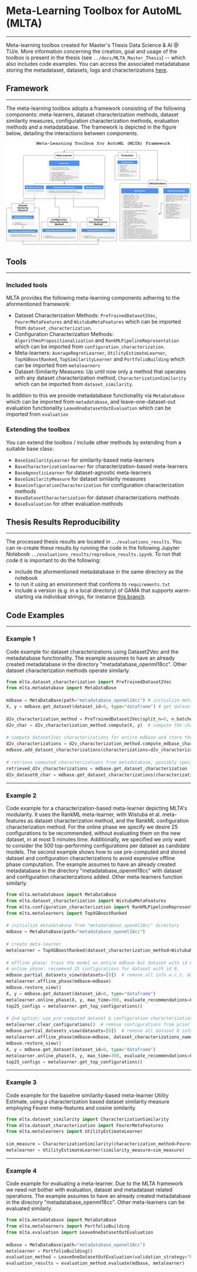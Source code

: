 # Meta-Learning Toolbox for AutoML (MLTA) 
-----
Meta-learning toolbox created for Master's Thesis Data Science & AI @ TU/e. More information concerning the creation, goal and usage of the toolbox is present in the thesis (see `../docs/MLTA_Master_Thesis`) -- which also includes code examples. You can access the associated metadatabase storing the metadataset, datasets, logs and characterizations [here](https://drive.google.com/file/d/135SYH96k2G24AieWdRFWf4FXVmuSq_J9/view?usp=sharing).


## Framework
-----
The meta-learning toolbox adopts a framework consisting of the following components:  meta-learners, dataset characterization methods, dataset similarity
measures, configuration characterization methods, evaluation methods and a metadatabase.
The framework is depicted in the figure below, detailing the interactions between components.

![Framework](docs/mlta_framework.jpg "Title")

## Tools
------
### Included tools
MLTA provides the following meta-learning components adhering to the aformentioned framework:
- Dataset Characterization Methods: `PreTrainedDataset2Vec`, `FeurerMetaFeatures` and `WistubaMetaFeatures` which can be imported from `dataset_characterization`.
- Configuration Characterization Methods: `AlgorithmsPropositionalization` and `RankMLPipelineRepresentation` which can be imported from `configuration_characterization`.
- Meta-learners: `AverageRegretLearner`, `UtilityEstimateLearner`, `TopXGBoostRanked`, `TopSimilarityLearner` and `PortfolioBuilding` which can be imported from `metalearners`
- Dataset-Similarity Measures: Up until now only a method that operates with any dataset characterization method, `CharacterizationSimilarity` which can be imported from `dataset_similarity`. 

In addition to this we provide metadatabase functionality via `MetaDataBase` which can be imported from `metadatabase`, and leave-one-dataset-out evaluation functionality `LeaveOneDatasetOutEvaluation` which can be imported from `evaluation`

### Extending the toolbox
You can extend the toolbox / include other methods by extending from a suitable base class:
- `BaseSimilarityLearner` for similarity-based meta-learners
- `BaseCharacterizationlearner` for characterization-based meta-learners
- `BaseAgnosticLearner` for dataset-agnostic meta-learners
- `BaseSimilarityMeasure` for dataset similarity measures
- `BaseConfigurationCharacterization` for configuration characterization methods
- `BaseDatasetCharacterization` for dataset characterizations methods
- `BaseEvaluation` for other evaluation methods

## Thesis Results Reproducibility
-----
The processed thesis results are located in `../evaluations_results`. You can re-create these results by running the code in the following Jupyter Notebook `../evaluations_results/reproduce_results.ipynb`. To run that code it is important to do the following:
- include the aformentioned metadatabase in the same directory as the notebook
- to run it using an environment that confirms to `requirements.txt`
- include a version (e.g. in a local directory) of GAMA that supports warm-starting via individual strings, for instance [this branch](https://github.com/openml-labs/gama/tree/fix_warm_start).

## Code Examples
-----
### Example 1
Code example for dataset characterizations using Dataset2Vec and the metadatabase functionality. The example assumes to have an already created metadatabase in the directory "metadatabase\_openml18cc". Other dataset characterization methods operate similarly.
```python
from mlta.dataset_characterization import PreTrainedDataset2Vec
from mlta.metadatabase import MetaDataBase

mdbase = MetaDataBase(path="metadatabase_openml18cc") # initialize metadatabase from "metadatabase_openml18cc" directory
X, y = mdbase.get_dataset(dataset_id=0, type="dataframe") # get dataset with id 0 in pd.DataFrame format

d2v_characterization_method = PreTrainedDataset2Vec(split_n=0, n_batches=10)  # initialize the characterization method
d2v_char = d2v_characterization_method.compute(X, y)  # compute the characterization for dataset with id 0

# compute dataset2vec characterizations for entire mdbase and store them accordingly
d2v_characterizations = d2v_characterization_method.compute_mdbase_characterizations(mdbase=mdbase)  
mdbase.add_dataset_characterizations(characterizations=d2v_characterizations, name="dataset2vec_split0_10batches")

# retrieve computed characterizations from metadatabase, possibly specifying the dataset ids
retrieved_d2v_characterizations = mdbase.get_dataset_characterization (characterization_name="dataset2vec_split0_10batches")
d2v_dataset0_char = mdbase.get_dataset_characterizations(characterization_name="dataset2vec_split0_10batches", dataset_ids=[0])
```

-----
### Example 2
Code example for a characterization-based meta-learner depicting MLTA's modularity. It uses the RankML meta-learner, with Wistuba et al. meta-features as dataset characterization method, and the RankML configuration characterization method. For the online phase we specify we desire 25 configurations to be recommended, without evaluating them on the new dataset, in at most 5 minutes time. Additionally, we specified we only want to consider the 500 top-performing configurations per dataset as candidate models. The second example shows how to use pre-computed and stored dataset and configuration characterizations to avoid expensive offline phase computation. The example assumes to have an already created metadatabase in the directory "metadatabase\_openml18cc" with dataset and configuration characterizations added. Other meta-learners function similarly.
```python
from mlta.metadatabase import MetaDataBase
from mlta.dataset_characterization import WistubaMetaFeatures
from mlta.configuration_characterization import RankMLPipelineRepresentation
from mlta.metalearners import TopXGBoostRanked

# initialize metadatabase from "metadatabase_openml18cc" directory
mdbase = MetaDataBase(path="metadatabase_openml18cc") 

# create meta-learner
metalearner = TopXGBoostRanked(dataset_characterization_method=WistubaMetaFeatures(), configuration_characterization_method=RankMLPipelineRepresentation(mdbase=mdbase))

# offline phase: train the model on entire mdbase but dataset with id 0, 
# online phase: recommend 25 configurations for dataset with id 0. 
mdbase.partial_datasets_view(datasets=[0])  # remove all info w.r.t. dataset 0
metalearner.offline_phase(mdbase=mdbase)
mdbase.restore_view()
X, y = mdbase.get_dataset(dataset_id=0, type="dataframe")
metalearner.online_phase(X, y, max_time=300, evaluate_recommendations=False, metric="neg_log_loss", total_n_configs=25, max_n_models=500)
top25_configs = metalearner.get_top_configurations()

# 2nd option: use pre-computed dataset & configuration characterizations in mdbase.
metalearner.clear_configurations()  # remove configurations from prior online phase
mdbase.partial_datasets_view(datasets=[0])  # remove all dataset 0 info, also chars
metalearner.offline_phase(mdbase=mdbase, dataset_characterizations_name="wistuba_metafeatures", configuration_characterizations_name="rankml_pipeline_representation")
mdbase.restore_view()
X, y = mdbase.get_dataset(dataset_id=0, type="dataframe")
metalearner.online_phase(X, y, max_time=300, evaluate_recommendations=False, metric="neg_log_loss", total_n_configs=25, max_n_models=500)
top25_configs = metalearner.get_top_configurations()
```

-----
### Example 3
Code example for the baseline similarity-based meta-learner Utility Estimate, using a characterization based dataset similarity measure employing Feurer meta-features and cosine similarity.

```python
from mlta.dataset_similarity import CharacterizationSimilarity
from mlta.dataset_characterization import FeurerMetaFeatures
from mlta.metalearners import UtilityEstimateLearner

sim_measure = CharacterizationSimilarity(characterization_method=FeurerMetaFeatures(), compare_characterizations_by="cosine_similarity")
metalearner = UtilityEstimateLearner(similarity_measure=sim_measure)
```

-----
### Example 4
Code example for evaluating a meta-learner. Due to the MLTA framework we need not bother with evaluation, dataset and metadataset related operations. The example assumes to have an already created metadatabase in the directory "metadatabase\_openml18cc". Other meta-learners can be evaluated similarly.

```python
from mlta.metadatabase import MetaDataBase
from mlta.metalearners import PortfolioBuilding
from mlta.evaluation import LeaveOneDatasetOutEvaluation

mdbase = MetaDataBase(path="metadatabase_openml18cc") 
metalearner = PortfolioBuilding()
evaluation_method = LeaveOneDatasetOutEvaluation(validation_strategy="holdout", test_size=0.2, n_configs=25, max_time=300)
evaluation_results = evaluation_method.evaluate(mdbase, metalearner)
```